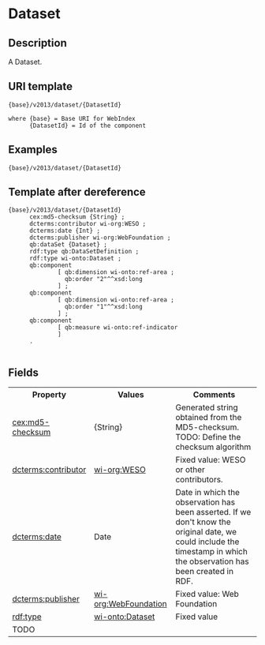 # Dataset

## Description

A Dataset.  

## URI template

```
{base}/v2013/dataset/{DatasetId}

where {base} = Base URI for WebIndex
      {DatasetId} = Id of the component
```

## Examples

```
{base}/v2013/dataset/{DatasetId}
```

## Template after dereference

``` template
{base}/v2013/dataset/{DatasetId}
      cex:md5-checksum {String} ;
      dcterms:contributor wi-org:WESO ;
      dcterms:date {Int} ;
      dcterms:publisher wi-org:WebFoundation ;
      qb:dataSet {Dataset} ;
      rdf:type qb:DataSetDefinition ;
      rdf:type wi-onto:Dataset ;
      qb:component
              [ qb:dimension wi-onto:ref-area ;
                qb:order "2"^^xsd:long
              ] ;
      qb:component
              [ qb:dimension wi-onto:ref-area ;
                qb:order "1"^^xsd:long
              ] ;
      qb:component
              [ qb:measure wi-onto:ref-indicator
              ]
      .
	  
```

## Fields

<table>
<tr>
<th>Property</th>
<th>Values</th>
<th>Comments</th>
</tr>

<tr>
<td>
<a href="http://purl.org/weso/ontology/computex#md5-checksum">cex:md5-checksum</a>
</td>
<td>
{String}
</td>
<td>
Generated string obtained from the MD5-checksum. TODO: Define the checksum algorithm
</td>
</tr>

<tr>
<td>
<a href="http://purl.org/dc/terms/contributor">dcterms:contributor</a>
</td>
<td>
<a href="http://data.webfoundation.org/webindex/organization/WESO">wi-org:WESO</a>
</td>
<td>
Fixed value: WESO or other contributors. 
</td>
</tr>

<tr>
<td>
<a href="http://purl.org/dc/terms/date">dcterms:date</a>
</td>
<td>
Date
</td>
<td>
Date in which the observation has been asserted. If we don't know the original date, we could 
 include the timestamp in which the observation has been created in RDF.
</td>
</tr>

<tr>
<td>
<a href="http://purl.org/dc/terms/publisher">dcterms:publisher</a>
</td>
<td>
<a href="http://data.webfoundation.org/webindex/organization/WebFoundation">wi-org:WebFoundation</a>
</td>
<td>
Fixed value: Web Foundation
</td>
</tr>

<tr>
<td>
<a href="http://www.w3.org/1999/02/22-rdf-syntax-ns#type">rdf:type</a>
</td>
<td>
<a href="http://data.webfoundation.org/webindex/ontology/Component">wi-onto:Dataset</a>
</td>
<td>
Fixed value
</td>
</tr>

<tr><td>TODO</td></tr>

</table>